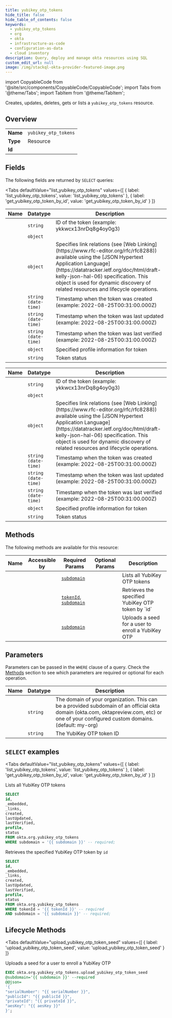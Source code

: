```yaml
--- 
title: yubikey_otp_tokens
hide_title: false
hide_table_of_contents: false
keywords:
  - yubikey_otp_tokens
  - org
  - okta
  - infrastructure-as-code
  - configuration-as-data
  - cloud inventory
description: Query, deploy and manage okta resources using SQL
custom_edit_url: null
image: /img/stackql-okta-provider-featured-image.png
---
```


import CopyableCode from '@site/src/components/CopyableCode/CopyableCode';
import Tabs from '@theme/Tabs';
import TabItem from '@theme/TabItem';

Creates, updates, deletes, gets or lists a <code>yubikey_otp_tokens</code> resource.

## Overview
<table><tbody>
<tr><td><b>Name</b></td><td><code>yubikey_otp_tokens</code></td></tr>
<tr><td><b>Type</b></td><td>Resource</td></tr>
<tr><td><b>Id</b></td><td><CopyableCode code="okta.org.yubikey_otp_tokens" /></td></tr>
</tbody></table>

## Fields

The following fields are returned by `SELECT` queries:

<Tabs
    defaultValue="list_yubikey_otp_tokens"
    values={[
        { label: 'list_yubikey_otp_tokens', value: 'list_yubikey_otp_tokens' },
        { label: 'get_yubikey_otp_token_by_id', value: 'get_yubikey_otp_token_by_id' }
    ]}
>
<TabItem value="list_yubikey_otp_tokens">

<table>
<thead>
    <tr>
    <th>Name</th>
    <th>Datatype</th>
    <th>Description</th>
    </tr>
</thead>
<tbody>
<tr>
    <td><CopyableCode code="id" /></td>
    <td><code>string</code></td>
    <td>ID of the token (example: ykkwcx13nrDq8g4oy0g3)</td>
</tr>
<tr>
    <td><CopyableCode code="_embedded" /></td>
    <td><code>object</code></td>
    <td></td>
</tr>
<tr>
    <td><CopyableCode code="_links" /></td>
    <td><code>object</code></td>
    <td>Specifies link relations (see [Web Linking](https://www.rfc-editor.org/rfc/rfc8288)) available using the [JSON Hypertext Application Language](https://datatracker.ietf.org/doc/html/draft-kelly-json-hal-06) specification. This object is used for dynamic discovery of related resources and lifecycle operations.</td>
</tr>
<tr>
    <td><CopyableCode code="created" /></td>
    <td><code>string (date-time)</code></td>
    <td>Timestamp when the token was created (example: 2022-08-25T00:31:00.000Z)</td>
</tr>
<tr>
    <td><CopyableCode code="lastUpdated" /></td>
    <td><code>string (date-time)</code></td>
    <td>Timestamp when the token was last updated (example: 2022-08-25T00:31:00.000Z)</td>
</tr>
<tr>
    <td><CopyableCode code="lastVerified" /></td>
    <td><code>string (date-time)</code></td>
    <td>Timestamp when the token was last verified (example: 2022-08-25T00:31:00.000Z)</td>
</tr>
<tr>
    <td><CopyableCode code="profile" /></td>
    <td><code>object</code></td>
    <td>Specified profile information for token</td>
</tr>
<tr>
    <td><CopyableCode code="status" /></td>
    <td><code>string</code></td>
    <td>Token status</td>
</tr>
</tbody>
</table>
</TabItem>
<TabItem value="get_yubikey_otp_token_by_id">

<table>
<thead>
    <tr>
    <th>Name</th>
    <th>Datatype</th>
    <th>Description</th>
    </tr>
</thead>
<tbody>
<tr>
    <td><CopyableCode code="id" /></td>
    <td><code>string</code></td>
    <td>ID of the token (example: ykkwcx13nrDq8g4oy0g3)</td>
</tr>
<tr>
    <td><CopyableCode code="_embedded" /></td>
    <td><code>object</code></td>
    <td></td>
</tr>
<tr>
    <td><CopyableCode code="_links" /></td>
    <td><code>object</code></td>
    <td>Specifies link relations (see [Web Linking](https://www.rfc-editor.org/rfc/rfc8288)) available using the [JSON Hypertext Application Language](https://datatracker.ietf.org/doc/html/draft-kelly-json-hal-06) specification. This object is used for dynamic discovery of related resources and lifecycle operations.</td>
</tr>
<tr>
    <td><CopyableCode code="created" /></td>
    <td><code>string (date-time)</code></td>
    <td>Timestamp when the token was created (example: 2022-08-25T00:31:00.000Z)</td>
</tr>
<tr>
    <td><CopyableCode code="lastUpdated" /></td>
    <td><code>string (date-time)</code></td>
    <td>Timestamp when the token was last updated (example: 2022-08-25T00:31:00.000Z)</td>
</tr>
<tr>
    <td><CopyableCode code="lastVerified" /></td>
    <td><code>string (date-time)</code></td>
    <td>Timestamp when the token was last verified (example: 2022-08-25T00:31:00.000Z)</td>
</tr>
<tr>
    <td><CopyableCode code="profile" /></td>
    <td><code>object</code></td>
    <td>Specified profile information for token</td>
</tr>
<tr>
    <td><CopyableCode code="status" /></td>
    <td><code>string</code></td>
    <td>Token status</td>
</tr>
</tbody>
</table>
</TabItem>
</Tabs>

## Methods

The following methods are available for this resource:

<table>
<thead>
    <tr>
    <th>Name</th>
    <th>Accessible by</th>
    <th>Required Params</th>
    <th>Optional Params</th>
    <th>Description</th>
    </tr>
</thead>
<tbody>
<tr>
    <td><a href="#list_yubikey_otp_tokens"><CopyableCode code="list_yubikey_otp_tokens" /></a></td>
    <td><CopyableCode code="select" /></td>
    <td><a href="#parameter-subdomain"><code>subdomain</code></a></td>
    <td></td>
    <td>Lists all YubiKey OTP tokens</td>
</tr>
<tr>
    <td><a href="#get_yubikey_otp_token_by_id"><CopyableCode code="get_yubikey_otp_token_by_id" /></a></td>
    <td><CopyableCode code="select" /></td>
    <td><a href="#parameter-tokenId"><code>tokenId</code></a>, <a href="#parameter-subdomain"><code>subdomain</code></a></td>
    <td></td>
    <td>Retrieves the specified YubiKey OTP token by `id`</td>
</tr>
<tr>
    <td><a href="#upload_yubikey_otp_token_seed"><CopyableCode code="upload_yubikey_otp_token_seed" /></a></td>
    <td><CopyableCode code="exec" /></td>
    <td><a href="#parameter-subdomain"><code>subdomain</code></a></td>
    <td></td>
    <td>Uploads a seed for a user to enroll a YubiKey OTP</td>
</tr>
</tbody>
</table>

## Parameters

Parameters can be passed in the `WHERE` clause of a query. Check the [Methods](#methods) section to see which parameters are required or optional for each operation.

<table>
<thead>
    <tr>
    <th>Name</th>
    <th>Datatype</th>
    <th>Description</th>
    </tr>
</thead>
<tbody>
<tr id="parameter-subdomain">
    <td><CopyableCode code="subdomain" /></td>
    <td><code>string</code></td>
    <td>The domain of your organization. This can be a provided subdomain of an official okta domain (okta.com, oktapreview.com, etc) or one of your configured custom domains. (default: my-org)</td>
</tr>
<tr id="parameter-tokenId">
    <td><CopyableCode code="tokenId" /></td>
    <td><code>string</code></td>
    <td>The YubiKey OTP token ID</td>
</tr>
</tbody>
</table>

## `SELECT` examples

<Tabs
    defaultValue="list_yubikey_otp_tokens"
    values={[
        { label: 'list_yubikey_otp_tokens', value: 'list_yubikey_otp_tokens' },
        { label: 'get_yubikey_otp_token_by_id', value: 'get_yubikey_otp_token_by_id' }
    ]}
>
<TabItem value="list_yubikey_otp_tokens">

Lists all YubiKey OTP tokens

```sql
SELECT
id,
_embedded,
_links,
created,
lastUpdated,
lastVerified,
profile,
status
FROM okta.org.yubikey_otp_tokens
WHERE subdomain = '{{ subdomain }}' -- required;
```
</TabItem>
<TabItem value="get_yubikey_otp_token_by_id">

Retrieves the specified YubiKey OTP token by `id`

```sql
SELECT
id,
_embedded,
_links,
created,
lastUpdated,
lastVerified,
profile,
status
FROM okta.org.yubikey_otp_tokens
WHERE tokenId = '{{ tokenId }}' -- required
AND subdomain = '{{ subdomain }}' -- required;
```
</TabItem>
</Tabs>


## Lifecycle Methods

<Tabs
    defaultValue="upload_yubikey_otp_token_seed"
    values={[
        { label: 'upload_yubikey_otp_token_seed', value: 'upload_yubikey_otp_token_seed' }
    ]}
>
<TabItem value="upload_yubikey_otp_token_seed">

Uploads a seed for a user to enroll a YubiKey OTP

```sql
EXEC okta.org.yubikey_otp_tokens.upload_yubikey_otp_token_seed 
@subdomain='{{ subdomain }}' --required 
@@json=
'{
"serialNumber": "{{ serialNumber }}", 
"publicId": "{{ publicId }}", 
"privateId": "{{ privateId }}", 
"aesKey": "{{ aesKey }}"
}';
```
</TabItem>
</Tabs>
